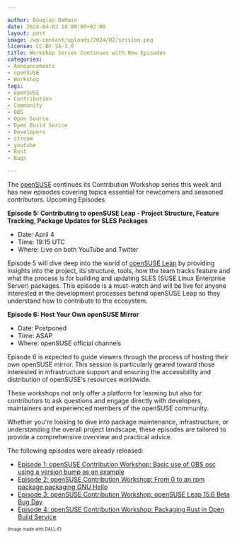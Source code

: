 ```yaml
---

author: Douglas DeMaio
date: 2024-04-03 18:00:00+02:00
layout: post
image: /wp-content/uploads/2024/02/session.png
license: CC-BY-SA-3.0
title: Workshop Series Continues with New Episodes
categories:
- Announcements
- openSUSE
- Workshop
tags:
- openSUSE
- Contribution
- Community
- OBS
- Open Source
- Open Build Serice
- Developers
- stream
- youtube
- Rust
- Bugs

---
```


The [openSUSE](https://www.get.opensuse.org/) continues its Contribution Workshop series this week and has new episodes covering topics essential for newcomers and seasoned contributors.
Upcoming Episodes

**Episode 5: Contributing to openSUSE Leap - Project Structure, Feature Tracking, Package Updates for SLES Packages**
 - Date: April 4
 - Time: 19:15 UTC
 - Where: Live on both YouTube and Twitter

Episode 5 will dive deep into the world of [openSUSE Leap](https://get.opensuse.org/leap/) by providing insights into the project, its structure, tools, how the team tracks feature and what the process is for building and updating SLES (SUSE Linux Enterprise Server) packages. This episode is a must-watch and will be live for anyone interested in the development processes behind openSUSE Leap so they understand how to contribute to the ecosystem.

**Episode 6: Host Your Own openSUSE Mirror**
 - Date: Postponed
 - Time: ASAP
 - Where: openSUSE official channels

Episode 6 is expected to guide viewers through the process of hosting their own openSUSE mirror. This session is particularly geared toward those interested in infrastructure support and ensuring the accessibility and distribution of openSUSE's resources worldwide.

These workshops not only offer a platform for learning but also for contributors to ask questions and engage directly with developers, maintainers and experienced members of the openSUSE community. 

Whether you're looking to dive into package maintenance, infrastructure, or understanding the overall project landscape, these episodes are tailored to provide a comprehensive overview and practical advice.

The following episodes were already released:

* [Episode 1: openSUSE Contribution Workshop: Basic use of OBS osc using a version bump as an example](https://www.youtube.com/watch?v=8DVEZR_YodA)
* [Episode 2: openSUSE Contribution Workshop: From 0 to an rpm package packaging GNU Hello](https://youtu.be/EQ5NWsW_tjo?si=lsMShfNPb5MSgdLt)
* [Episode 3: openSUSE Contribution Workshop: openSUSE Leap 15.6 Beta Bug Day](https://youtu.be/rfP-IXwKRAE?si=TwVTgvaPRaoYjWtz)
* [Episode 4: openSUSE Contribution Workshop: Packaging Rust in Open Build Service](https://youtu.be/J__6pqGbR3o?si=WJpWsMlpWJ6mzZTk)

<sub><sup>(Image made with DALL-E)</sup></sub>

<meta name="openSUSE, community, project, conference, Open Source, teaching, mentoring, OBS, Rust, Open Build Service, streaming, youtube" content="HTML,CSS,XML,JavaScript">
